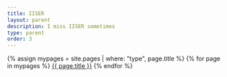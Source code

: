 ```yaml
---
title: IISER
layout: parent
description: I miss IISER sometimes
type: parent
order: 3
---
```


<div class="section main">
	<div class="container">
		{% assign mypages = site.pages | where: "type", page.title %}
		{% for page in mypages %}
		<a class="button" href="{{ page.url | relative_url }}">{{ page.title }}</a>
		{% endfor %}
	</div>
</div>
